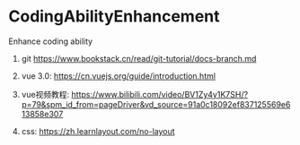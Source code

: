 # CodingAbilityEnhancement
Enhance coding ability

1. git https://www.bookstack.cn/read/git-tutorial/docs-branch.md

2. vue 3.0: https://cn.vuejs.org/guide/introduction.html

3. vue视频教程: https://www.bilibili.com/video/BV1Zy4y1K7SH/?p=79&spm_id_from=pageDriver&vd_source=91a0c18092ef837125569e613858e307  

4. css: https://zh.learnlayout.com/no-layout
